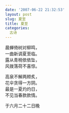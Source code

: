 ```yaml
---
date: '2007-06-22 21:32:53'
layout: post
slug: 夏至
title: 夏至
categories:
  古诗
---
```

晨蝉倚树对柳鸣，  
一曲新调夏至临。  
露从青梢依依坠，  
风拨落荷不喜惊。

高泉不解两颊炙，  
花伞贪得一方阴。  
最是一夏灼灼日，  
不见当春款款情。

于六月二十二日晚

